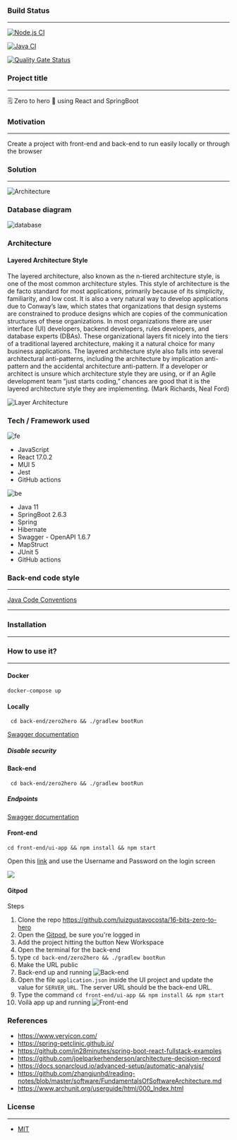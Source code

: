 

### Build Status
<hr>

[![Node.js CI](https://github.com/luizgustavocosta/16-bits-zero-to-hero/actions/workflows/node.js.yml/badge.svg)](https://github.com/luizgustavocosta/16-bits-zero-to-hero/actions/workflows/node.js.yml)

[![Java CI](https://github.com/luizgustavocosta/16-bits-zero-to-hero/actions/workflows/gradle.yml/badge.svg)](https://github.com/luizgustavocosta/16-bits-zero-to-hero/actions/workflows/gradle.yml)

[![Quality Gate Status](https://sonarcloud.io/api/project_badges/measure?project=luizgustavocosta_16-bits-zero-to-hero&metric=alert_status)](https://sonarcloud.io/summary/new_code?id=luizgustavocosta_16-bits-zero-to-hero)

### Project title
<hr>
🗒 Zero to hero 🚀 using React and SpringBoot

### Motivation
<hr>
Create a project with front-end and back-end to run easily locally or through the browser

### Solution
<hr>

![Architecture](documentation/images/Architectural_diagram.png)

### Database diagram
![database](documentation/images/ER_Diagram.png)

### Architecture 
#### Layered Architecture Style

The layered architecture, also known as the n-tiered architecture style, is one of the most common architecture styles. This style of architecture is the de facto standard for most applications, primarily because of its simplicity, familiarity, and low cost. It is also a very natural way to develop applications due to Conway’s law, which states that organizations that design systems are constrained to produce designs which are copies of the communication structures of these organizations. In most organizations there are user interface (UI) developers, backend developers, rules developers, and database experts (DBAs). These organizational layers fit nicely into the tiers of a traditional layered architecture, making it a natural choice for many business applications. The layered architecture style also falls into several architectural anti-patterns, including the architecture by implication anti-pattern and the accidental architecture anti-pattern. If a developer or architect is unsure which architecture style they are using, or if an Agile development team “just starts coding,” chances are good that it is the layered architecture style they are implementing. (Mark Richards, Neal Ford)

![Layer Architecture](documentation/images/Layer.png)

### Tech / Framework used

![fe](documentation/images/front-end-language-32.png)
- JavaScript
- React 17.0.2
- MUI 5
- Jest
- GitHub actions

![be](documentation/images/java-development-32.png)
- Java 11
- SpringBoot 2.6.3
- Spring
- Hibernate
- Swagger - OpenAPI 1.6.7
- MapStruct
- JUnit 5
- GitHub actions

### Back-end code style
<hr>

[Java Code Conventions](https://www.oracle.com/java/technologies/javase/codeconventions-contents.html)

<hr>

### Installation
<hr>

### How to use it?
<hr>

#### Docker

`docker-compose up`

#### Locally
```
 cd back-end/zero2hero && ./gradlew bootRun
```
[Swagger documentation](http://127.0.0.1:8080/swagger-ui/index.html)

##### Disable security
#### Back-end

```
 cd back-end/zero2hero && ./gradlew bootRun
```

##### Endpoints
[Swagger documentation](http://127.0.0.1:8080/swagger-ui/index.html)


#### Front-end

```
cd front-end/ui-app && npm install && npm start
```

Open this [link](http://127.0.0.1:3000/) and use the Username and Password on the login screen

<kdb><img src="https://github.com/luizgustavocosta/16-bits-zero-to-hero/blob/main/documentation/images/login.png"/></kdb>

#### Gitpod

Steps

1. Clone the repo https://github.com/luizgustavocosta/16-bits-zero-to-hero
2. Open the [Gitpod](https://www.gitpod.io/), be sure you're logged in
3. Add the project hitting the button New Workspace
4. Open the terminal for the back-end
5. type ```cd back-end/zero2hero && ./gradlew bootRun```
6. Make the URL public
7. Back-end up and running ![Back-end](documentation/images/Gitpod-backend.png) 
8. Open the file ``application.json`` inside the UI project and update the value for ``SERVER_URL``. The server URL should be the back-end URL.
9. Type the command ``cd front-end/ui-app && npm install && npm start``
10. Voilà app up and running ![Front-end](documentation/images/React-frontend.png)

### References

- https://www.veryicon.com/
- https://spring-petclinic.github.io/
- https://github.com/in28minutes/spring-boot-react-fullstack-examples
- https://github.com/joelparkerhenderson/architecture-decision-record
- https://docs.sonarcloud.io/advanced-setup/automatic-analysis/
- https://github.com/zhangjunhd/reading-notes/blob/master/software/FundamentalsOfSoftwareArchitecture.md
- https://www.archunit.org/userguide/html/000_Index.html

### License
<hr>

+ [MIT](https://choosealicense.com/licenses/mit/)

